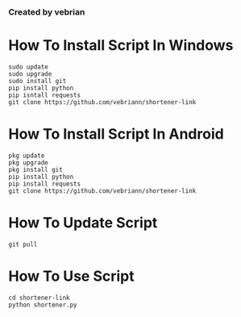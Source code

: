 ### Created by vebrian 

# How To Install Script In Windows
```
sudo update
sudo upgrade 
sudo install git
pip install python
pip isntall requests
git clone https://github.com/vebriann/shortener-link
```
# How To Install Script In Android 
```
pkg update 
pkg upgrade 
pkg install git
pip install python
pip install requests
git clone https://github.com/vebriann/shortener-link
```
# How To Update Script
```
git pull
```
# How To Use Script
```
cd shortener-link
python shortener.py
```
